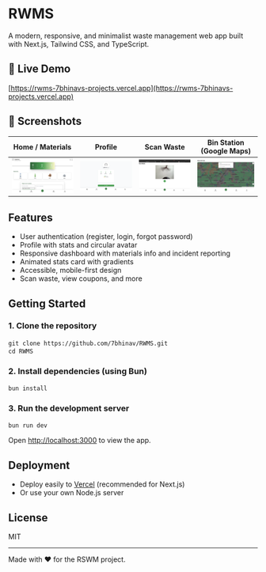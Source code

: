 # RWMS

A modern, responsive, and minimalist waste management web app built with Next.js, Tailwind CSS, and TypeScript.

## 🚀 Live Demo
[https://rwms-7bhinavs-projects.vercel.app](https://rwms-7bhinavs-projects.vercel.app)

## 📸 Screenshots

| Home / Materials | Profile | Scan Waste | Bin Station (Google Maps) |
|---|---|---|---|
| ![Home/Materials](public/screenshots/4-home-materials.png) | ![Profile](public/screenshots/3-profile.png) | ![Scan Waste](public/screenshots/2-scan-waste.png) | ![Google Maps Error](public/screenshots/1-google-maps-error.png) |

## Features
- User authentication (register, login, forgot password)
- Profile with stats and circular avatar
- Responsive dashboard with materials info and incident reporting
- Animated stats card with gradients
- Accessible, mobile-first design
- Scan waste, view coupons, and more

## Getting Started

### 1. Clone the repository
```
git clone https://github.com/7bhinav/RWMS.git
cd RWMS
```

### 2. Install dependencies (using Bun)
```
bun install
```

### 3. Run the development server
```
bun run dev
```

Open [http://localhost:3000](http://localhost:3000) to view the app.

## Deployment
- Deploy easily to [Vercel](https://vercel.com/) (recommended for Next.js)
- Or use your own Node.js server

## License
MIT

---
Made with ❤️ for the RSWM project.
